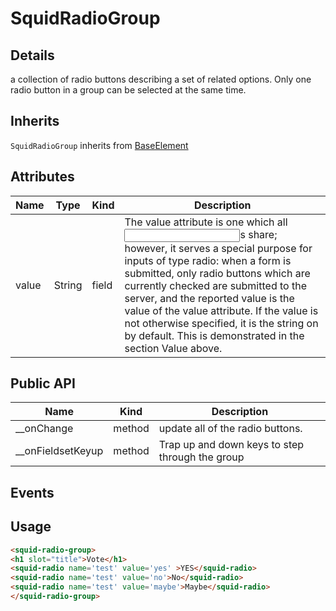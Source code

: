 
# SquidRadioGroup

## Details

a collection of radio buttons describing a set of related options. Only one radio button in a group can be selected at the same time.

## Inherits

`SquidRadioGroup` inherits from [BaseElement](/src/utils/baseElement.js)

## Attributes


|Name|Type|Kind|Description|
|----|----|-----|----------|
|value|String|field|The value attribute is one which all <input>s share; however, it serves a special purpose for inputs of type radio: when a form is submitted, only radio buttons which are currently checked are submitted to the server, and the reported value is the value of the value attribute. If the value is not otherwise specified, it is the string on by default. This is demonstrated in the section Value above.|

## Public API


|Name|Kind|Description|
|----|-----|----------|
|__onChange|method|update all of the radio buttons.|
|__onFieldsetKeyup|method|Trap up and down keys to step through the group|

## Events


## Usage

```html
<squid-radio-group>
<h1 slot="title">Vote</h1>
<squid-radio name='test' value='yes' >YES</squid-radio>
<squid-radio name='test' value='no'>No</squid-radio>
<squid-radio name='test' value='maybe'>Maybe</squid-radio>
</squid-radio-group>
```

